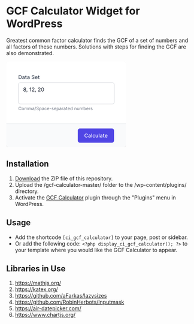 # GCF Calculator Widget for WordPress

Greatest common factor calculator finds the GCF of a set of numbers and all factors of these numbers. Solutions with steps for finding the GCF are also demonstrated.

![GCF Calculator Input Form](/assets/images/screenshot-1.png "GCF Calculator Input Form")

## Installation

1. [Download](https://github.com/pub-calculator-io/gcf-calculator/archive/refs/heads/master.zip) the ZIP file of this repository.
2. Upload the /gcf-calculator-master/ folder to the /wp-content/plugins/ directory.
3. Activate the [GCF Calculator](https://www.calculator.io/gcf-calculator/ "GCF Calculator Homepage") plugin through the "Plugins" menu in WordPress.

## Usage
* Add the shortcode `[ci_gcf_calculator]` to your page, post or sidebar.
* Or add the following code: `<?php display_ci_gcf_calculator(); ?>` to your template where you would like the GCF Calculator to appear.

## Libraries in Use
1. https://mathjs.org/
2. https://katex.org/
3. https://github.com/aFarkas/lazysizes
4. https://github.com/RobinHerbots/Inputmask
5. https://air-datepicker.com/
6. https://www.chartjs.org/
